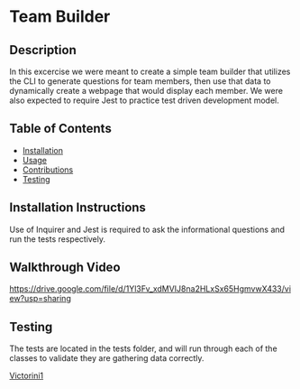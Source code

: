   # Team Builder

  ## Description
  In this excercise we were meant to create a simple team builder that utilizes the CLI to generate questions for team members, then use that data to dynamically create a webpage that would display each member. We were also expected to require Jest to practice test driven development model.

  ## Table of Contents
  - [Installation](#installation)
  - [Usage](#usage)
  - [Contributions](#contributions)
  - [Testing](#testing)
  
  ## Installation Instructions
  Use of Inquirer and Jest is required to ask the informational questions and run the tests respectively.
  ## Walkthrough Video
  
  https://drive.google.com/file/d/1Yl3Fv_xdMVIJ8na2HLxSx65HgmvwX433/view?usp=sharing

  ## Testing
  The tests are located in the tests folder, and will run through each of the classes to validate they are gathering data correctly. 


<a href="https://github.com/Victorini1">Victorini1</a>
